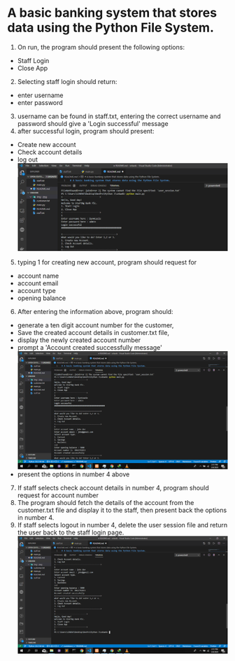 # A basic banking system that stores data using the Python File System. 
1. On run, the program should present the following options:
- Staff Login
- Close App
2. Selecting staff login should return:
- enter username
- enter password
3. username can be found in staff.txt, entering the correct username and password should give a 'Login successful' message
4. after successful login, program should present:
- Create new account
- Check account details
- log out
![pic1](https://github.com/dyn4casie/Snbank-python/blob/master/images/Screenshot%20(374).png)
5. typing 1 for creating new account, program should request for
- account name
- account email
- account type
- opening balance
6. After entering the information above, program should: 
- generate a ten digit account number for the customer, 
- Save the created account details in customer.txt file, 
- display the newly created account number
- prompt a 'Account created successfully message'
![pic2](https://github.com/dyn4casie/Snbank-python/blob/master/images/Screenshot%20(370).png)
- present the options in number 4 above
7. If staff selects check account details in number 4, program should request for account number
8. The program should fetch the details of the account from the customer.txt file and display it to the staff, then present back the options in number 4.
9. If staff selects logout in number 4, delete the user session file and return the user back to the staff login page.
![pic3](https://github.com/dyn4casie/Snbank-python/blob/master/images/Screenshot%20(371).png)
